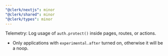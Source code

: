 ```yaml
---
"@clerk/nextjs": minor
"@clerk/shared": minor
"@clerk/types": minor
---
```


Telemetry: Log usage of `auth.protect()` inside pages, routes, or actions.
- Only applications with `experimental.after` turned on, otherwise it will be a noop.
